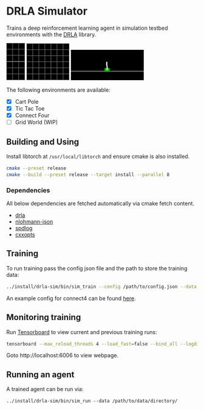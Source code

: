 # DRLA Simulator

Trains a deep reinforcement learning agent in simulation testbed environments with the [DRLA](https://github.com/benborder/drla) library.

![TicTacToe1](doc/ttt.gif) ![Connect4](doc/c4.gif) ![Cartpole](doc/cartpole.gif)

The following environments are available:

- [x] Cart Pole
- [x] Tic Tac Toe
- [x] Connect Four
- [ ] Grid World (WIP)

## Building and Using

Install libtorch at `/usr/local/libtorch` and ensure cmake is also installed.

```bash
cmake --preset release
cmake --build --preset release --target install --parallel 8
```

### Dependencies

All below dependencies are fetched automatically via cmake fetch content.

- [drla](https://github.com/benborder/drla)
- [nlohmann-json](https://github.com/nlohmann/json)
- [spdlog](https://github.com/gabime/spdlog)
- [cxxopts](https://github.com/jarro2783/cxxopts)

## Training

To run training pass the config json file and the path to store the training data:

```bash
../install/drla-sim/bin/sim_train --config /path/to/config.json --data /path/to/data/directory/
```

An example config for connect4 can be found [here](doc/config-example-c4.jsonc).

## Monitoring training

Run [Tensorboard](https://github.com/tensorflow/tensorboard) to view current and previous training runs:

```bash
tensorboard --max_reload_threads 4 --load_fast=false --bind_all --logdir /path/to/data/directory/
```

Goto http://localhost:6006 to view webpage.

## Running an agent

A trained agent can be run via:

```
../install/drla-sim/bin/sim_run --data /path/to/data/directory/
```
